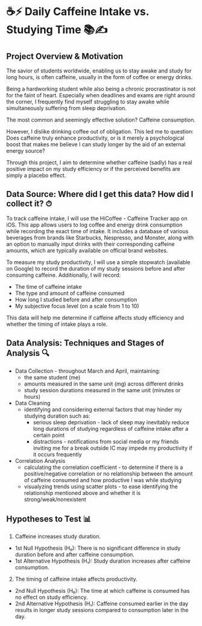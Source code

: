 # ☕️⚡️ Daily Caffeine Intake vs. Studying Time 📚✍️

## Project Overview & Motivation 
The savior of students worldwide, enabling us to stay awake and study for long hours, is often caffeine, usually in the form of coffee or energy drinks.

Being a hardworking student while also being a chronic procrastinator is not for the faint of heart. Especially when deadlines and exams are right around the corner, I frequently find myself struggling to stay awake while simultaneously suffering from sleep deprivation.

The most common and seemingly effective solution? Caffeine consumption.

However, I dislike drinking coffee out of obligation. This led me to question: Does caffeine truly enhance productivity, or is it merely a psychological boost that makes me believe I can study longer by the aid of an external energy source?

Through this project, I aim to determine whether caffeine (sadly) has a real positive impact on my study efficiency or if the perceived benefits are simply a placebo effect.

## Data Source: Where did I get this data? How did I collect it? ⏱
To track caffeine intake, I will use the HiCoffee - Caffeine Tracker app on iOS. This app allows users to log coffee and energy drink consumption while recording the exact time of intake. It includes a database of various beverages from brands like Starbucks, Nespresso, and Monster, along with an option to manually input drinks with their corresponding caffeine amounts, which are typically available on official brand websites.

To measure my study productivity, I will use a simple stopwatch (available on Google) to record the duration of my study sessions before and after consuming caffeine. Additionally, I will record:
- The time of caffeine intake
- The type and amount of caffeine consumed
- How long I studied before and after consumption
- My subjective focus level (on a scale from 1 to 10)

This data will help me determine if caffeine affects study efficiency and whether the timing of intake plays a role.

## Data Analysis: Techniques and Stages of Analysis 🔍
- Data Collection - throughout March and April, maintaining:
  - the same student (me)
  - amounts measured in the same unit (mg) across different drinks
  - study session durations measured in the same unit (minutes or hours)
- Data Cleaning
  - identifying and considering external factors that may hinder my studying duration such as:
    - serious sleep deprivation - lack of sleep may inevitably reduce long durations of studying regardless of caffeine intake after a certain point
    - distractions - notifications from social media or my friends inviting me for a break outside IC may impede my productivity if it occurs frequently
- Correlation Analysis
  - calculating the correlation coefficient - to determine if there is a positive/negative correlation or no relationship between the amount of caffeine consumed and how productive I was while studying
  - visualyzing trends using scatter plots - to ease identifying the relationship mentioned above and whether it is strong/weak/nonexistent

## Hypotheses to Test 📊
1) Caffeine increases study duration.
- 1st Null Hypothesis (H₀): There is no significant difference in study duration before and after caffeine consumption.
- 1st Alternative Hypothesis (H₁): Study duration increases after caffeine consumption.

2) The timing of caffeine intake affects productivity.
- 2nd Null Hypothesis (H₀): The time at which caffeine is consumed has no effect on study efficiency.
- 2nd Alternative Hypothesis (H₁): Caffeine consumed earlier in the day results in longer study sessions compared to consumption later in the day.
